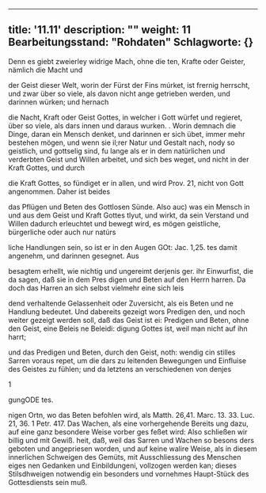
---
title: '11.11'
description: ""
weight: 11
Bearbeitungsstand: "Rohdaten"
Schlagworte: {}
---
<!-- Seite 512 -->


Denn es giebt zweierley widrige Mach, ohne die ten, Krafte oder Geister, nämlich die Macht und

der Geist dieser Welt, worin der Fürst der Fins múrket, ist frernig herrscht, und zwar über so viele, als davon nicht ange getrieben werden, und darinnen würken; und hernach

die Nacht, Kraft oder Geist Gottes, in welcher i Gott würfet und regieret, über so viele, als dars innen und daraus wurken. . Worin demnach die Dinge, daran ein Mensch denket, und darinnen er sich übet, immer mehr bestehen mögen, und wenn sie il;rer Natur und Gestalt nach, nody so geistlich, und gottselig sind, fu lange als er in dem natürlichen und verderbten Geist und Willen arbeitet, und sich bes weget, und nicht in der Kraft Gottes, und durch

die Kraft Gottes, so fündiget er in allen, und wird Prov. 21, nicht von Gott angenommen. Daher ist beides

das Pflügen und Beten des Gottlosen Sünde. Also auc) was ein Mensch in und aus dem Geist und Kraft Gottes tlyut, und wirkt, da sein Verstand und Willen dadurch erleuchtet und bewegt wird, es mögen geistliche, bürgerliche oder auch nur natúrs

liche Handlungen sein, so ist er in den Augen GOt: Jac. 1,25. tes damit angenehm, und darinnen gesegnet. Aus

besagtem erhellt, wie nichtig und ungereimt derjenis ger. ihr Einwurfist, die da sagen, daß sie in dem Pres digen und Beten auf den Herrn harren. Da doch das Harren an sich selbst vielmehr eine sich leis

dend verhaltende Gelassenheit oder Zuversicht, als eis Beten und ne Handlung bedeutet. Und dabereits gezeigt wors Predigen den, und noch weiter gezeigt werden soll, daß das Geist ist ei: Predigen und Beten, ohne den Geist, eine Beleis ne Beleidi: digung Gottes ist, weil man nicht auf ihn harrt;

und das Predigen und Beten, durch den Geist, noth: wendig cin stilles Sarren voraus repet, um die dars zu leitenden Bewegungen und Einfluise des Geistes zu fühlen; und da letztens an verschiedenen von denjes

1

gungODE
tes.
<!-- Seite 513 -->
nigen Ortn, wo das Beten befohlen wird, als Matth. 26,41. Marc. 13. 33. Luc. 21, 36. 1 Petr. 417. Das Wachen, als eine vorhergehende Bereits ung dazu, auf eine ganz besondere Weise vorber ges feßet wird: Also schließen wir billig und mit Gewiß. heit, daß, weil das Sarren und Wachen so besons ders geboten und angepriesen worden, und auf keine walire Weise, als in diesem innerlichen Schweigen des Gemüts, mit Ausschliessung des Menschen eiges nen Gedanken und Einbildungeni, vollzogen werden kan; dieses Stilsdhweigen notwendig ein besonders und vornehmes Haupt-Stück des Gottesdiensts sein muß.
